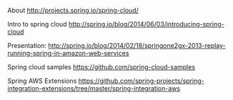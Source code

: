 About
    http://projects.spring.io/spring-cloud/ 
      
Intro to spring cloud
    http://spring.io/blog/2014/06/03/introducing-spring-cloud

Presentation: 
    http://spring.io/blog/2014/02/18/springone2gx-2013-replay-running-spring-in-amazon-web-services

Spring cloud samples
    https://github.com/spring-cloud-samples
    
Spring AWS Extensions
    https://github.com/spring-projects/spring-integration-extensions/tree/master/spring-integration-aws